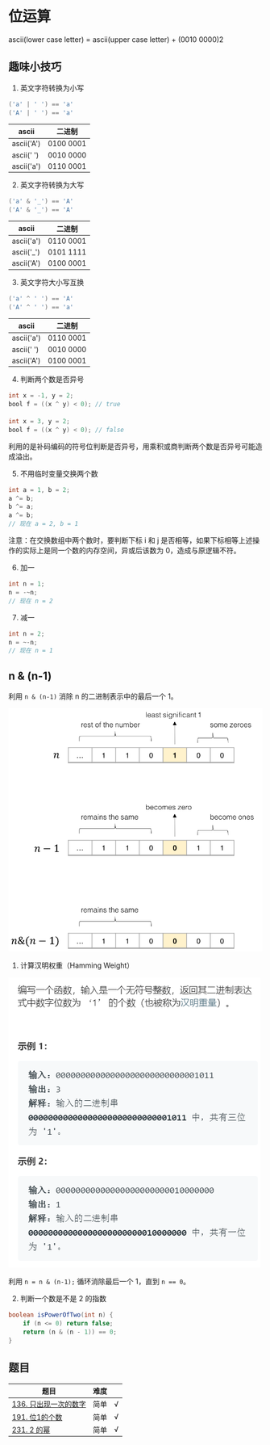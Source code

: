 # 位运算

ascii(lower case letter) = ascii(upper case letter) + (0010 0000)2

## 趣味小技巧

1. 英文字符转换为小写
``` java
('a' | ' ') == 'a'
('A' | ' ') == 'a'
```

|ascii|二进制|
|---|---|
|ascii('A')|0100 0001|
|ascii(' ')|0010 0000|
|ascii('a')|0110 0001|

2. 英文字符转换为大写
``` java
('a' & '_') == 'A'
('A' & '_') == 'A'
```

|ascii|二进制|
|---|---|
|ascii('a')|0110 0001|
|ascii('_')|0101 1111|
|ascii('A')|0100 0001|

3. 英文字符大小写互换
``` java
('a' ^ ' ') == 'A'
('A' ^ ' ') == 'a'
```

|ascii|二进制|
|---|---|
|ascii('a')|0110 0001|
|ascii(' ')|0010 0000|
|ascii('A')|0100 0001|

4. 判断两个数是否异号

``` java
int x = -1, y = 2;
bool f = ((x ^ y) < 0); // true

int x = 3, y = 2;
bool f = ((x ^ y) < 0); // false
```

利用的是补码编码的符号位判断是否异号，用乘积或商判断两个数是否异号可能造成溢出。

5. 不用临时变量交换两个数

``` java
int a = 1, b = 2;
a ^= b;
b ^= a;
a ^= b;
// 现在 a = 2, b = 1
```

注意：在交换数组中两个数时，要判断下标 i 和 j 是否相等，如果下标相等上述操作的实际上是同一个数的内存空间，异或后该数为 0，造成与原逻辑不符。

6. 加一

``` java
int n = 1;
n = -~n;
// 现在 n = 2
```

7. 减一

``` java
int n = 2;
n = ~-n;
// 现在 n = 1
```

## n & (n-1)

利用 `n & (n-1)` 消除 n 的二进制表示中的最后一个 1。

![n&(n-1).png](../../resources/n&(n-1).png)

1. 计算汉明权重（Hamming Weight）

![hamming-weight.png](../../resources/hamming-weight.png)

利用 `n = n & (n-1);` 循环消除最后一个 1，直到 `n == 0`。

2. 判断一个数是不是 2 的指数

``` java
boolean isPowerOfTwo(int n) {
    if (n <= 0) return false;
    return (n & (n - 1)) == 0;
}
```

## 题目

|题目|难度||
|---|---|---|
|[136. 只出现一次的数字](https://leetcode-cn.com/problems/single-number/)|简单|√|
|[191. 位1的个数](https://leetcode-cn.com/problems/number-of-1-bits/)|简单|√|
|[231. 2 的幂](https://leetcode-cn.com/problems/power-of-two/)|简单|√|
